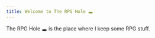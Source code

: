 ```yaml
---
title: Welcome to The RPG Hole 🕳️
---
```


The RPG Hole 🕳️ is the place where I keep some RPG stuff. 
